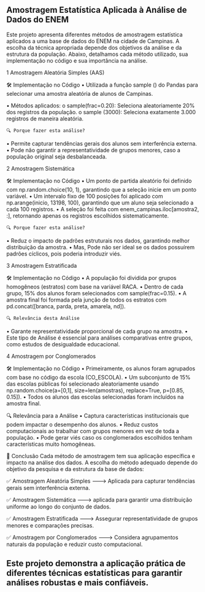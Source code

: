 ## Amostragem Estatística Aplicada à Análise de Dados do ENEM
Este projeto apresenta diferentes métodos de amostragem estatística aplicados a uma base de dados do ENEM na cidade de Campinas. 
A escolha da técnica apropriada depende dos objetivos da análise e da estrutura da população. 
Abaixo, detalhamos cada método utilizado, sua implementação no código e sua importância na análise.

1️ Amostragem Aleatória Simples (AAS)

🛠 Implementação no Código
•	Utilizada a função sample () do Pandas para selecionar uma amostra aleatória de alunos de Campinas.

•	Métodos aplicados:
o	sample(frac=0.20): Seleciona aleatoriamente 20% dos registros da população.
o	sample (3000): Seleciona exatamente 3.000 registros de maneira aleatória.

    🔍 Porque fazer esta análise?
•	Permite capturar tendências gerais dos alunos sem interferência externa.
•	Pode não garantir a representatividade de grupos menores, caso a população original seja desbalanceada.

2️ Amostragem Sistemática

🛠 Implementação no Código
•	Um ponto de partida aleatório foi definido com np.random.choice(10, 1), garantindo que a seleção inicie em um ponto variável.
•	Um intervalo fixo de 100 posições foi aplicado com np.arange(inicio, 13198, 100), garantindo que um aluno seja selecionado a cada 100 registros.
•	A seleção foi feita com enem_campinas.iloc[amostra2, :], retornando apenas os registros escolhidos sistematicamente.

    🔍 Porque fazer esta análise? 
•	Reduz o impacto de padrões estruturais nos dados, garantindo melhor distribuição da amostra.
•	Mas, Pode não ser ideal se os dados possuírem padrões cíclicos, pois poderia introduzir viés.

3️ Amostragem Estratificada

🛠 Implementação no Código
•	A população foi dividida por grupos homogêneos (estratos) com base na variável RACA.
•	Dentro de cada grupo, 15% dos alunos foram selecionados com sample(frac=0.15).
•	A amostra final foi formada pela junção de todos os estratos com pd.concat([branca, parda, preta, amarela, nd]).
 
    🔍 Relevância desta Análise
•	Garante representatividade proporcional de cada grupo na amostra.
•	Este tipo de Análise é essencial para análises comparativas entre grupos, como estudos de desigualdade educacional.

4️ Amostragem por Conglomerados

🛠 Implementação no Código
•	Primeiramente, os alunos foram agrupados com base no código da escola (CO_ESCOLA).
•	Um subconjunto de 15% das escolas públicas foi selecionado aleatoriamente usando np.random.choice(a=[0,1], size=len(amostras), replace=True, p=[0.85, 0.15]).
•	Todos os alunos das escolas selecionadas foram incluídos na amostra final.

   🔍 Relevância para a Análise
•	Captura características institucionais que podem impactar o desempenho dos alunos.
•	Reduz custos computacionais ao trabalhar com grupos menores em vez de toda a população.
•	Pode gerar viés caso os conglomerados escolhidos tenham características muito homogêneas.

📌 Conclusão
Cada método de amostragem tem sua aplicação específica e impacto na análise dos dados. A escolha do método adequado depende do objetivo da pesquisa e da estrutura da base de dados:

✅ Amostragem Aleatória Simples ---> Aplicada para capturar tendências gerais sem interferência externa. 

✅ Amostragem Sistemática ---> aplicada para garantir uma distribuição uniforme ao longo do conjunto de dados. 

✅ Amostragem Estratificada ---> Assegurar representatividade de grupos menores e comparações precisas. 

✅ Amostragem por Conglomerados ---> Considera agrupamentos naturais da população e reduzir custo computacional.

## Este projeto demonstra a aplicação prática de diferentes técnicas estatísticas para garantir análises robustas e mais confiáveis. 
